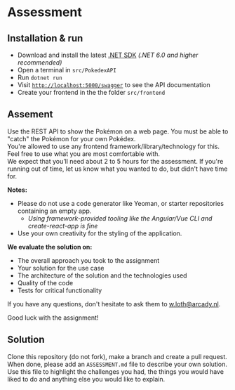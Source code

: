 # Assessment

## Installation & run

- Download and install the latest [.NET SDK](https://dotnet.microsoft.com/download) _(.NET 6.0 and higher recommended)_
- Open a terminal in `src/PokedexAPI`
- Run `dotnet run`
- Visit [`http://localhost:5000/swagger`](http://localhost:5000/swagger) to see the API documentation
- Create your frontend in the the folder `src/frontend`

## Assement

Use the REST API to show the Pokémon on a web page. You must be able to "catch" the Pokémon for your own Pokédex.  
You're allowed to use any frontend framework/library/technology for this. Feel free to use what you are most comfortable with.  
We expect that you’ll need about 2 to 5 hours for the assessment. If you're running out of time, let us know what you wanted to do, but didn't have time for.

**Notes:**

- Please do not use a code generator like Yeoman, or starter repositories containing an empty app.
  - _Using framework-provided tooling like the Angular/Vue CLI and create-react-app is fine_
- Use your own creativity for the styling of the application.

**We evaluate the solution on:**

- The overall approach you took to the assignment
- Your solution for the use case
- The architecture of the solution and the technologies used
- Quality of the code
- Tests for critical functionality

If you have any questions, don't hesitate to ask them to [w.loth@arcady.nl](mailto:w.loth@arcady.nl).

Good luck with the assignment!

## Solution

Clone this repository (do not fork), make a branch and create a pull request.  
When done, please add an `ASSESSMENT.md` file to describe your own solution.  
Use this file to highlight the challenges you had, the things you would have liked to do and anything else you would like to explain.

